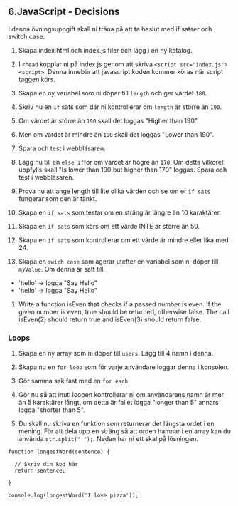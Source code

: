 ## 6.JavaScript - Decisions

I denna övningsuppgift skall ni träna på att ta beslut med if satser och switch case.

1. Skapa index.html och index.js filer och lägg i en ny katalog.

1. I ```<head``` kopplar ni på index.js genom att skriva ```<script src="index.js"><script>```. Denna innebär att javascript koden kommer köras när script taggen körs.

1. Skapa en ny variabel som ni döper till ```length``` och ger värdet ```180```.

1. Skriv nu en ```if``` sats som där ni kontrollerar om ```length``` är större än ```190```.

1. Om värdet är större än ```190``` skall det loggas "Higher than 190".

1. Men om värdet är mindre än ```190``` skall det loggas "Lower than 190".

1. Spara och test i webbläsaren.

1. Lägg nu till en ```else if```för om värdet är högre än ```170```. Om detta vilkoret uppfylls skall "Is lower than 190 but higher than 170" loggas. Spara och test i webbläsaren.

1. Prova nu att ange length till lite olika värden och se om er ```if sats``` fungerar som den är tänkt.

1. Skapa en ```if sats``` som  testar om en sträng är längre än 10 karaktärer.

1. Skapa en ```if sats``` som körs om ett värde INTE är större än 50.

1. Skapa en ```if sats``` som kontrollerar om ett värde är mindre eller lika med 24.

1. Skapa en ```swich case``` som agerar utefter en variabel som ni döper till ```myValue```. Om denna är satt till:
*  'hello' -> logga "Say Hello"
*  'hello' -> logga "Say Hello"

1. Write a function isEven that checks if a passed number is even. If the given number is even, true should be returned, otherwise false. The call isEven(2) should return true and isEven(3) should return false.

### Loops

1. Skapa en ny array som ni döper till ```users```. Lägg till 4 namn i denna.

1. Skapa nu en ```for loop``` som för varje användare loggar denna i konsolen.

1. Gör samma sak fast med en ```for each```.

1. Gör nu så att inuti loopen kontrollerar ni om användarens namn är mer än 5 karaktärer långt, om detta är fallet logga "longer than 5" annars logga "shorter than 5".

1. Du skall nu skriva en funktion som returnerar det längsta ordet i en mening. För att dela upp en sträng så att orden hamnar i en array kan du använda ```str.split(" ");```. Nedan har ni ett skal på lösningen.
```
function longestWord(sentence) { 

  // Skriv din kod här
  return sentence; 
         
}

console.log(longestWord('I love pizza'));
```

